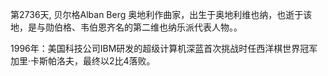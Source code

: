 第2736天, 贝尔格Alban Berg 奥地利作曲家，出生于奥地利维也纳，也逝于该地，是与勋伯格、韦伯恩齐名的第二维也纳乐派代表人物。。

1996年：美国科技公司IBM研发的超级计算机深蓝首次挑战时任西洋棋世界冠军加里·卡斯帕洛夫，最终以2比4落败。